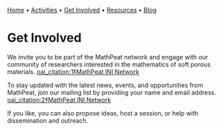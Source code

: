 [Home](index.md) • [Activities](activities.md) • [Get Involved](get-involved.md) • [Resources](resources.md) • [Blog](blog/)

# Get Involved

We invite you to be part of the MathPeat network and engage with our community of researchers interested in the mathematics of soft porous materials.  [oai_citation:1‡MathPeat INI Network](https://mathpeatnetwork.wordpress.com/about-2/?utm_source=chatgpt.com)

To stay updated with the latest news, events, and opportunities from MathPeat, join our mailing list by providing your name and email address.  [oai_citation:2‡MathPeat INI Network](https://mathpeatnetwork.wordpress.com/about-2/?utm_source=chatgpt.com)

If you like, you can also propose ideas, host a session, or help with dissemination and outreach.
